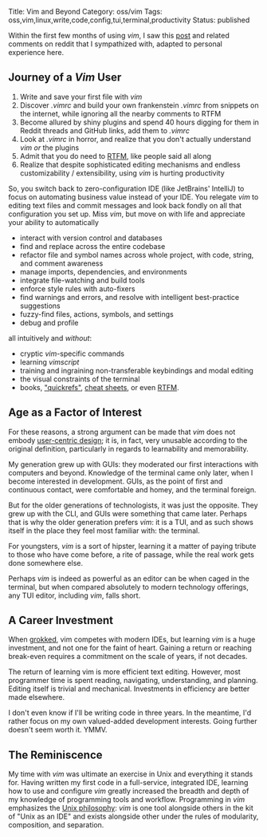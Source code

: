 Title: Vim and Beyond
Category: oss/vim
Tags: oss,vim,linux,write,code,config,tui,terminal,productivity
Status: published

Within the first few months of using _vim_, I saw this [post](https://www.reddit.com/r/vim/comments/bm0ihb/evolution_of_a_vim_user/) and related comments on reddit that I sympathized with, adapted to personal experience here.

## Journey of a _Vim_ User

1. Write and save your first file with _vim_
2. Discover _.vimrc_ and build your own frankenstein _.vimrc_ from snippets on the internet, while ignoring all the nearby comments to RTFM
3. Become allured by shiny plugins and spend 40 hours digging for them in Reddit threads and GitHub links, add them to _.vimrc_
4. Look at _.vimrc_ in horror, and realize that you don't actually understand _vim_ _or_ the plugins
5. Admit that you do need to [RTFM](http://www.catb.org/jargon/html/R/RTFM.html), like people said all along
6. Realize that despite sophisticated editing mechanisms and endless customizability / extensibility, using _vim_ is hurting productivity

So, you switch back to zero-configuration IDE (like JetBrains' IntelliJ) to focus on automating business value instead of your IDE. You relegate _vim_ to editing text files and commit messages and look back fondly on all that configuration you set up. Miss _vim_, but move on with life and appreciate your ability to automatically
 
 - interact with version control and databases
 - find and replace across the entire codebase
 - refactor file and symbol names across whole project, with code, string, and comment awareness 
 - manage imports, dependencies, and environments
 - integrate file-watching and build tools
 - enforce style rules with auto-fixers
 - find warnings and errors, and resolve with intelligent best-practice suggestions
 - fuzzy-find files, actions, symbols, and settings
 - debug and profile

all intuitively and _without_:

 - cryptic _vim_-specific commands
 - learning _vimscript_
 - training and ingraining non-transferable keybindings and modal editing
 - the visual constraints of the terminal
 - books, ["quickrefs"](https://vimhelp.org/quickref.txt.html#quickref), [cheat sheets](https://vim.rtorr.com/), or even [RTFM](http://www.catb.org/jargon/html/R/RTFM.html).
 
## Age as a Factor of Interest
 For these reasons, a strong argument can be made that _vim_ does not embody [user-centric design](/grounding-user-centric-design.html); it is, in fact, very unusable according to the original definition, particularly in regards to learnability and memorability. 
 
My generation grew up with GUIs: they moderated our first interactions with computers and beyond. Knowledge of the terminal came only later, when I become interested in development. GUIs, as the point of first and continuous contact, were comfortable and homey, and the terminal foreign.    

But for the older generations of technologists, it was just the opposite. They grew up with the CLI, and GUIs were something that came later. Perhaps that is why the older generation prefers _vim_: it is a TUI, and as such shows itself in the place they feel most familiar with: the terminal. 

For youngsters, _vim_ is a sort of hipster, learning it a matter of paying tribute to those who have come before, a rite of passage, while the real work gets done somewhere else.  

Perhaps _vim_ is indeed as powerful as an editor can be when caged in the terminal, but when compared absolutely to modern technology offerings, any TUI editor, including _vim_, falls short.  

## A Career Investment
When [grokked](http://www.catb.org/jargon/html/G/grok.html), vim competes with modern IDEs, but learning _vim_ is a huge investment, and not one for the faint of heart. Gaining a return or reaching break-even requires a commitment on the scale of years, if not decades.
 
 The return of learning vim is more efficient text editing. However, most programmer time is spent reading, navigating, understanding, and planning. Editing itself is trivial and mechanical. Investments in efficiency are better made elsewhere. 
 
I don't even know if I'll be writing code in three years. In the meantime, I'd rather focus on my own valued-added development interests. Going further doesn't seem worth it. YMMV.

## The Reminiscence
My time with _vim_ was ultimate an exercise in Unix and everything it stands for. Having written my first code in a full-service, integrated IDE, learning how to use and configure _vim_ greatly increased the breadth and depth of my knowledge of programming tools and workflow. Programming in _vim_ emphasizes the [Unix philosophy](https://homepage.cs.uri.edu/~thenry/resources/unix_art/ch01s06.html): _vim_ is one tool alongside others in the kit of "Unix as an IDE" and exists alongside other under the rules of modularity, composition, and separation. 





